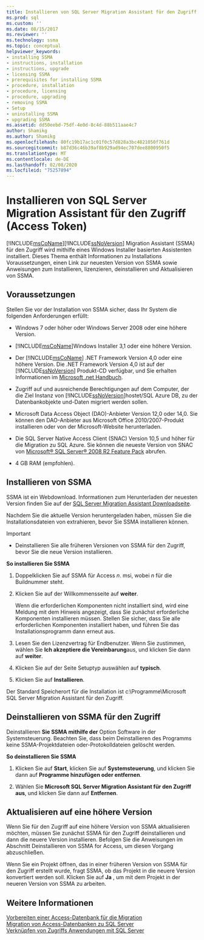 ```yaml
---
title: Installieren von SQL Server Migration Assistant für den Zugriff (Access Token) | Microsoft-Dokumentation
ms.prod: sql
ms.custom: ''
ms.date: 08/15/2017
ms.reviewer: ''
ms.technology: ssma
ms.topic: conceptual
helpviewer_keywords:
- installing SSMA
- instructions, installation
- instructions, upgrade
- licensing SSMA
- prerequisites for installing SSMA
- procedure, installation
- procedure, licensing
- procedure, upgrading
- removing SSMA
- Setup
- uninstalling SSMA
- upgrading SSMA
ms.assetid: dd50eebd-75df-4e0d-8c4d-88b511aae4c7
author: Shamikg
ms.author: Shamikg
ms.openlocfilehash: 80fc19b17ac1c01f0c57d828a3bc4821050f761d
ms.sourcegitcommit: b87d36c46b39af8b929ad94ec707dee8800950f5
ms.translationtype: MT
ms.contentlocale: de-DE
ms.lasthandoff: 02/08/2020
ms.locfileid: "75257894"
---
```

# <a name="installing-sql-server-migration-assistant-for-access-accesstosql"></a>Installieren von SQL Server Migration Assistant für den Zugriff (Access Token)
[!INCLUDE[msCoName](../../includes/msconame_md.md)][!INCLUDE[ssNoVersion](../../includes/ssnoversion-md.md)] Migration Assistant (SSMA) für den Zugriff wird mithilfe eines Windows Installer basierten Assistenten installiert. Dieses Thema enthält Informationen zu Installations Voraussetzungen, einen Link zur neuesten Version von SSMA sowie Anweisungen zum Installieren, lizenzieren, deinstallieren und Aktualisieren von SSMA.  
  
## <a name="prerequisites"></a>Voraussetzungen  
Stellen Sie vor der Installation von SSMA sicher, dass Ihr System die folgenden Anforderungen erfüllt:  
  
-   Windows 7 oder höher oder Windows Server 2008 oder eine höhere Version.  
  
-   [!INCLUDE[msCoName](../../includes/msconame_md.md)]Windows Installer 3,1 oder eine höhere Version.  
  
-   Der [!INCLUDE[msCoName](../../includes/msconame_md.md)] .NET Framework Version 4,0 oder eine höhere Version. Die .NET Framework Version 4,0 ist auf der [!INCLUDE[ssNoVersion](../../includes/ssnoversion-md.md)] Produkt-CD verfügbar, und Sie erhalten Informationen im [Microsoft .net Handbuch](https://docs.microsoft.com/dotnet/framework/).
  
-   Zugriff auf und ausreichende Berechtigungen auf dem Computer, der die Ziel Instanz von [!INCLUDE[ssNoVersion](../../includes/ssnoversion-md.md)]hostet/SQL Azure DB, zu der Datenbankobjekte und-Daten migriert werden sollen.  
  
-   Microsoft Data Access Object (DAO)-Anbieter Version 12,0 oder 14,0. Sie können den DAO-Anbieter aus Microsoft Office 2010/2007-Produkt installieren oder von der Microsoft-Website herunterladen.  
  
-   Die SQL Server Native Access Client (SNAC) Version 10,5 und höher für die Migration zu SQL Azure. Sie können die neueste Version von SNAC von [Microsoft® SQL Server® 2008 R2 Feature Pack](https://www.microsoft.com/download/details.aspx?id=16978) abrufen.  
  
-   4 GB RAM (empfohlen).  
  
## <a name="installing-ssma"></a>Installieren von SSMA  
SSMA ist ein Webdownload. Informationen zum Herunterladen der neuesten Version finden Sie auf der [SQL Server Migration Assistant Downloadseite](https://aka.ms/ssmaforaccess).  
  
Nachdem Sie die aktuelle Version heruntergeladen haben, müssen Sie die Installationsdateien von extrahieren, bevor Sie SSMA installieren können.

> [!IMPORTANT]  
> -   Deinstallieren Sie alle früheren Versionen von SSMA für den Zugriff, bevor Sie die neue Version installieren.  
  
**So installieren Sie SSMA**  
  
1.  Doppelklicken Sie auf SSMA für Access *n*. msi, wobei *n* für die Buildnummer steht.  
  
2.  Klicken Sie auf der Willkommensseite auf **weiter**.  
  
    Wenn die erforderlichen Komponenten nicht installiert sind, wird eine Meldung mit dem Hinweis angezeigt, dass Sie zunächst erforderliche Komponenten installieren müssen. Stellen Sie sicher, dass Sie alle erforderlichen Komponenten installiert haben, und führen Sie das Installationsprogramm dann erneut aus.  
  
3.  Lesen Sie den Lizenzvertrag für Endbenutzer. Wenn Sie zustimmen, wählen Sie **Ich akzeptiere die Vereinbarung**aus, und klicken Sie dann auf **weiter**.  
  
4.  Klicken Sie auf der Seite Setuptyp auswählen auf **typisch**.  
  
5.  Klicken Sie auf **Installieren**.  
  
Der Standard Speicherort für die Installation ist c:\Programme\Microsoft SQL Server Migration Assistant für den Zugriff.  
  
## <a name="uninstalling-ssma-for-access"></a>Deinstallieren von SSMA für den Zugriff  
Deinstallieren **Sie SSMA mithilfe der** Option Software in der Systemsteuerung. Beachten Sie, dass beim Deinstallieren des Programms keine SSMA-Projektdateien oder-Protokolldateien gelöscht werden.  
  
**So deinstallieren Sie SSMA**  
  
1.  Klicken Sie auf **Start**, klicken Sie auf **Systemsteuerung**, und klicken Sie dann auf **Programme hinzufügen oder entfernen**.  
  
2.  Wählen Sie **Microsoft SQL Server Migration Assistant für den Zugriff aus**, und klicken Sie dann auf **Entfernen**.  
  
## <a name="upgrading-to-a-later-version"></a>Aktualisieren auf eine höhere Version  
Wenn Sie für den Zugriff auf eine höhere Version von SSMA aktualisieren möchten, müssen Sie zunächst SSMA für den Zugriff deinstallieren und dann die neuere Version installieren. Befolgen Sie die Anweisungen im Abschnitt Deinstallieren von SSMA for Access, um diesen Vorgang abzuschließen.  
  
Wenn Sie ein Projekt öffnen, das in einer früheren Version von SSMA für den Zugriff erstellt wurde, fragt SSMA, ob das Projekt in die neuere Version konvertiert werden soll. Klicken Sie auf **Ja** , um mit dem Projekt in der neueren Version von SSMA zu arbeiten.  
  
## <a name="see-also"></a>Weitere Informationen  
[Vorbereiten einer Access-Datenbank für die Migration](preparing-access-databases-for-migration-accesstosql.md)  
[Migration von Access-Datenbanken zu SQL Server](migrating-access-databases-to-sql-server-azure-sql-db-accesstosql.md)  
[Verknüpfen von Zugriffs Anwendungen mit SQL Server](linking-access-applications-to-sql-server-azure-sql-db-accesstosql.md)  
  
